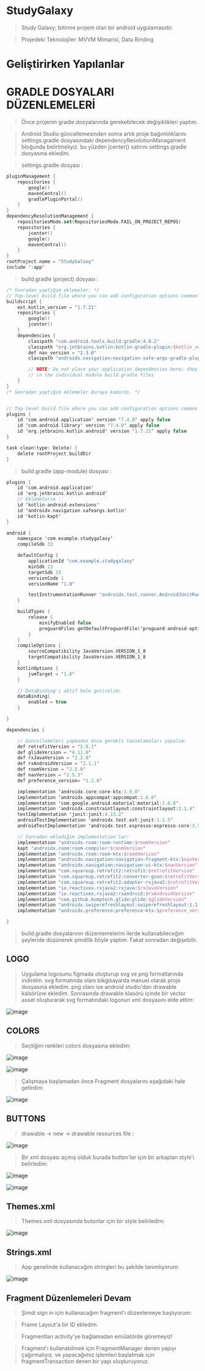 # StudyGalaxy

> Study Galaxy; bitirme projem olan bir android uygulamasıdır. 

> Projedeki Teknolojiler: MVVM Mimarisi, Data Binding

# Geliştirirken Yapılanlar

# GRADLE DOSYALARI DÜZENLEMELERİ

> Önce projenin gradle dosyalarında gerekebilecek değişiklikleri yaptım. 

> Android Studio güncellemesinden sonra artık proje bağımlılıklarını settings.gradle dosyasındaki dependencyResolutionManagament bloğunda belirtmeliyiz. bu yüzden jcenter() satırını settings.gradle dosyasına ekledim. 

> settings.gradle dosyası : 

```kotlin
pluginManagement {
    repositories {
        google()
        mavenCentral()
        gradlePluginPortal()
    }
}
dependencyResolutionManagement {
    repositoriesMode.set(RepositoriesMode.FAIL_ON_PROJECT_REPOS)
    repositories {
        jcenter()
        google()
        mavenCentral()
    }
}
rootProject.name = "StudyGalaxy"
include ':app'
```

> build.gradle (project) dosyası :

```kotlin
/* Sonradan yaptığım eklemeler: */
// Top-level build file where you can add configuration options common to all sub-projects/modules.
buildscript {
    ext.kotlin_version = "1.7.21"
    repositories {
        google()
        jcenter()
    }
    dependencies {
        classpath "com.android.tools.build:gradle:4.0.2"
        classpath "org.jetbrains.kotlin:kotlin-gradle-plugin:$kotlin_version"
        def nav_version = "2.3.0"
        classpath "androidx.navigation:navigation-safe-args-gradle-plugin:$nav_version"

        // NOTE: Do not place your application dependencies here; they belong
        // in the individual module build.gradle files
    }
}
/* Sonradan yaptığım eklemeler buraya kadardı. */


// Top-level build file where you can add configuration options common to all sub-projects/modules.
plugins {
    id 'com.android.application' version '7.4.0' apply false
    id 'com.android.library' version '7.4.0' apply false
    id 'org.jetbrains.kotlin.android' version '1.7.21' apply false
}

task clean(type: Delete) {
    delete rootProject.buildDir
}
```

> build.gradle (app-module) dosyası :

```kotlin
plugins {
    id 'com.android.application'
    id 'org.jetbrains.kotlin.android'
    // Eklemelerim :
    id 'kotlin-android-extensions'
    id 'androidx.navigation.safeargs.kotlin'
    id 'kotlin-kapt'
}

android {
    namespace 'com.example.studygalaxy'
    compileSdk 33

    defaultConfig {
        applicationId "com.example.studygalaxy"
        minSdk 23
        targetSdk 33
        versionCode 1
        versionName "1.0"

        testInstrumentationRunner "androidx.test.runner.AndroidJUnitRunner"
    }

    buildTypes {
        release {
            minifyEnabled false
            proguardFiles getDefaultProguardFile('proguard-android-optimize.txt'), 'proguard-rules.pro'
        }
    }
    compileOptions {
        sourceCompatibility JavaVersion.VERSION_1_8
        targetCompatibility JavaVersion.VERSION_1_8
    }
    kotlinOptions {
        jvmTarget = '1.8'
    }

    // DataBinding'i aktif hale getirelim:
    dataBinding{
        enabled = true
    }

}

dependencies {

    // Güncellemeleri yapmadan önce gerekli tanımlamaları yapalım:
    def retrofitVersion = '2.8.1'
    def glideVersion = '4.11.0'
    def rxJavaVersion = '2.2.8'
    def rxAndroidVersion = '2.1.1'
    def roomVersion = '2.5.0'
    def navVersion = '2.5.3'
    def preference_version= '1.2.0'

    implementation 'androidx.core:core-ktx:1.9.0'
    implementation 'androidx.appcompat:appcompat:1.6.0'
    implementation 'com.google.android.material:material:1.8.0'
    implementation 'androidx.constraintlayout:constraintlayout:2.1.4'
    testImplementation 'junit:junit:4.13.2'
    androidTestImplementation 'androidx.test.ext:junit:1.1.5'
    androidTestImplementation 'androidx.test.espresso:espresso-core:3.5.1'

    // Sonradan eklediğim implementation'lar:
    implementation "androidx.room:room-runtime:$roomVersion"
    kapt "androidx.room:room-compiler:$roomVersion"
    implementation "androidx.room:room-ktx:$roomVersion"
    implementation "androidx.navigation:navigation-fragment-ktx:$navVersion"
    implementation "androidx.navigation:navigation-ui-ktx:$navVersion"
    implementation "com.squareup.retrofit2:retrofit:$retrofitVersion"
    implementation "com.squareup.retrofit2:converter-gson:$retrofitVersion"
    implementation "com.squareup.retrofit2:adapter-rxjava2:$retrofitVersion"
    implementation "io.reactivex.rxjava2:rxjava:$rxJavaVersion"
    implementation "io.reactivex.rxjava2:rxandroid:$rxAndroidVersion"
    implementation "com.github.bumptech.glide:glide:$glideVersion"
    implementation "androidx.swiperefreshlayout:swiperefreshlayout:1.1.0"
    implementation "androidx.preference:preference-ktx:$preference_version"

}
```

> build.gradle dosyalarının düzenlemelerini ilerde kullanabileceğim şeyleride düşünerek şimdilik böyle yaptım. Fakat sonradan değişebilir. 

## LOGO 

> Uygulama logosunu figmada oluşturup svg ve png formatlarında indirdim. svg formatında olanı bikgisayarda manuel olarak proje dosyasına ekledim. png olanı ise android studio'dan drawable kalsörüne ekledim. Sonrasında drawable klasörü içinde bir vector asset oluşturarak svg formatındaki logonun xml dosyasını elde ettim: 

![image](https://user-images.githubusercontent.com/109730490/215202018-3ebd5691-007b-438b-a844-5e05d916332b.png)

## COLORS

> Seçtiğim renkleri colors dosyasına ekledim:

![image](https://user-images.githubusercontent.com/109730490/215202241-628e158a-5b69-472f-8240-6f56d7f0adc6.png)

![image](https://user-images.githubusercontent.com/109730490/215202307-3471af97-2df0-4a0b-a138-57f3e113fba1.png)

> Çalışmaya başlamadan önce Fragment dosyalarını aşağıdaki hale getirdim:

![image](https://user-images.githubusercontent.com/109730490/215200870-044681bb-ec75-466b-8636-184f663aef26.png)

## BUTTONS

> drawable -> new -> drawable resources file :

![image](https://user-images.githubusercontent.com/109730490/215207143-2a2d73cf-637a-4a61-bb96-0cdb916bf136.png)

> Bir xml dosyası açmış olduk burada button'lar için bir arkaplan style'ı belirledim: 

![image](https://user-images.githubusercontent.com/109730490/215208009-d041a59e-aaf5-429f-8507-3ad469309f6c.png)

![image](https://user-images.githubusercontent.com/109730490/215208141-d8f3e703-6131-4b0d-b797-4e5f0dd33be9.png)

## Themes.xml

> Themes.xml dosyasında butonlar için bir style belirledim:

![image](https://user-images.githubusercontent.com/109730490/215210616-159f70e1-e0c2-43cb-b701-c941108c0380.png)


## Strings.xml

> App genelinde kullanacağım stringleri bu şekilde tanımlıyorum:

![image](https://user-images.githubusercontent.com/109730490/215209370-afecfeaa-a0af-45a9-94c4-af866838fb69.png)

## Fragment Düzenlemeleri Devam

> Şimdi sign in için kullanacağım fragment'ı düzenlemeye başlıyorum:

> Frame Layout'a bir ID ekledim.

> Fragmentları activity'ye bağlamadan emülatörde göremeyiz!

> Fragment'ı kullanabilmek için FragmentManager denen yapıyı çağırmalıyız. ve yapacağımız işlemleri başlatmak için fragmentTransaction denen bir yapı oluşturuyoruz.
